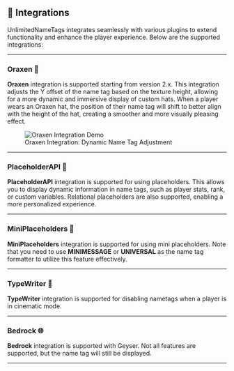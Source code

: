 ## 🔗 **Integrations**

UnlimitedNameTags integrates seamlessly with various plugins to extend functionality and enhance the player experience. Below are the supported integrations:

---

### **Oraxen** 🎩

**Oraxen** integration is supported starting from version 2.x. This integration adjusts the Y offset of the name tag based on the texture height, allowing for a more dynamic and immersive display of custom hats. When a player wears an Oraxen hat, the position of their name tag will shift to better align with the height of the hat, creating a smoother and more visually pleasing effect.

<figure>
  <img src="https://i.imgur.com/ocnlz9Q.gif" alt="Oraxen Integration Demo" />
  <figcaption>Oraxen Integration: Dynamic Name Tag Adjustment</figcaption>
</figure>

---

### **PlaceholderAPI** 📍

**PlaceholderAPI** integration is supported for using placeholders. This allows you to display dynamic information in name tags, such as player stats, rank, or custom variables. Relational placeholders are also supported, enabling a more personalized experience.

---

### **MiniPlaceholders** 🧩

**MiniPlaceholders** integration is supported for using mini placeholders. Note that you need to use **MINIMESSAGE** or **UNIVERSAL** as the name tag formatter to utilize this feature effectively.

---

### **TypeWriter** 📝

**TypeWriter** integration is supported for disabling nametags when a player is in cinematic mode.

---

### **Bedrock** 🌐

**Bedrock** integration is supported with Geyser. Not all features are supported, but the name tag will still be displayed.

---
